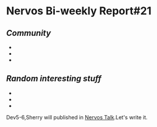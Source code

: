 # Nervos Bi-weekly Report#21


## ***Community***

-

-

-

## ***Random interesting stuff***

-

-

-


Dev5-6,Sherry will published in [Nervos Talk](https://talk.nervos.org/tags/nervos-report).Let's write it.
